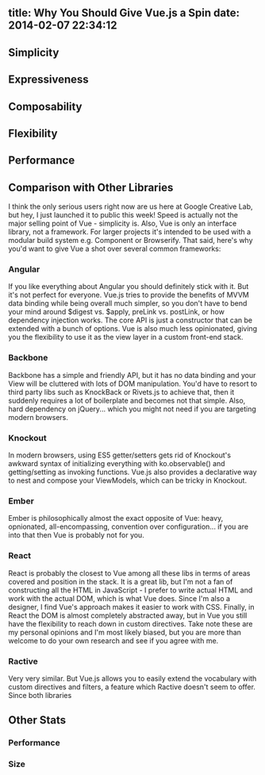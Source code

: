 title: Why You Should Give Vue.js a Spin
date: 2014-02-07 22:34:12
---

## Simplicity

## Expressiveness

## Composability

## Flexibility

## Performance

## Comparison with Other Libraries

I think the only serious users right now are us here at Google Creative Lab, but hey, I just launched it to public this week! Speed is actually not the major selling point of Vue - simplicity is. Also, Vue is only an interface library, not a framework. For larger projects it's intended to be used with a modular build system e.g. Component or Browserify. That said, here's why you'd want to give Vue a shot over several common frameworks:

### Angular

If you like everything about Angular you should definitely stick with it. But it's not perfect for everyone. Vue.js tries to provide the benefits of MVVM data binding while being overall much simpler, so you don't have to bend your mind around $digest vs. $apply, preLink vs. postLink, or how dependency injection works. The core API is just a constructor that can be extended with a bunch of options. Vue is also much less opinionated, giving you the flexibility to use it as the view layer in a custom front-end stack.

### Backbone

Backbone has a simple and friendly API, but it has no data binding and your View will be cluttered with lots of DOM manipulation. You'd have to resort to third party libs such as KnockBack or Rivets.js to achieve that, then it suddenly requires a lot of boilerplate and becomes not that simple. Also, hard dependency on jQuery... which you might not need if you are targeting modern browsers.

### Knockout

In modern browsers, using ES5 getter/setters gets rid of Knockout's awkward syntax of initializing everything with ko.observable() and getting/setting as invoking functions. Vue.js also provides a declarative way to nest and compose your ViewModels, which can be tricky in Knockout.

### Ember

Ember is philosophically almost the exact opposite of Vue: heavy, opnionated, all-encompassing, convention over configuration... if you are into that then Vue is probably not for you.

### React

React is probably the closest to Vue among all these libs in terms of areas covered and position in the stack. It is a great lib, but I'm not a fan of constructing all the HTML in JavaScript - I prefer to write actual HTML and work with the actual DOM, which is what Vue does. Since I'm also a designer, I find Vue's approach makes it easier to work with CSS. Finally, in React the DOM is almost completely abstracted away, but in Vue you still have the flexibility to reach down in custom directives.
Take note these are my personal opinions and I'm most likely biased, but you are more than welcome to do your own research and see if you agree with me.

### Ractive

Very very similar. But Vue.js allows you to easily extend the vocabulary with custom directives and filters, a feature which Ractive doesn't seem to offer. Since both libraries 

## Other Stats

### Performance

### Size